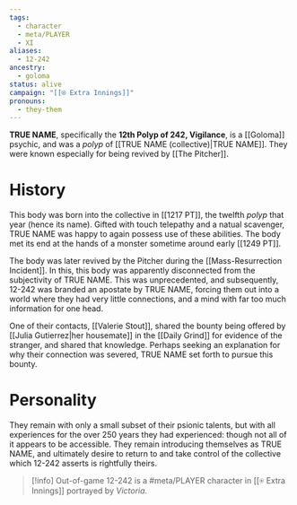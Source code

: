 ```yaml
---
tags:
  - character
  - meta/PLAYER
  - XI
aliases:
  - 12-242
ancestry:
  - goloma
status: alive
campaign: "[[⍟ Extra Innings]]"
pronouns:
  - they-them
---
```

**TRUE NAME**, specifically the **12th Polyp of 242, Vigilance**, is a [[Goloma]] psychic, and was a *polyp* of [[TRUE NAME (collective)|TRUE NAME]]. They were known especially for being revived by [[The Pitcher]].

# History
This body was born into the collective in [[1217 PT]], the twelfth *polyp* that year (hence its name). Gifted with touch telepathy and a natual scavenger, TRUE NAME was happy to again possess use of these abilities. The body met its end at the hands of a monster sometime around early [[1249 PT]].

The body was later revived by the Pitcher during the [[Mass-Resurrection Incident]]. In this, this body was apparently disconnected from the subjectivity of TRUE NAME. This was unprecedented, and subsequently, 12-242 was branded an apostate by TRUE NAME, forcing them out into a world where they had very little connections, and a mind with far too much information for one head.

One of their contacts, [[Valerie Stout]], shared the bounty being offered by [[Julia Gutierrez|her housemate]] in the [[Daily Grind]] for evidence of the stranger, and shared that knowledge. Perhaps seeking an explanation for why their connection was severed, TRUE NAME set forth to pursue this bounty.

# Personality
They remain with only a small subset of their psionic talents, but with all experiences for the over 250 years they had experienced: though not all of it appears to be accessible. They remain introducing themselves as TRUE NAME, and ultimately desire to return to and take control of the collective which 12-242 asserts is rightfully theirs.

>[!info] Out-of-game
>12-242 is a #meta/PLAYER character in [[⍟ Extra Innings]] portrayed by *Victoria*.